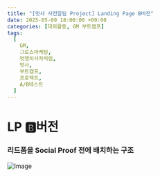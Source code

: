 ```yaml
---
title: "[멋사 사전알림 Project] Landing Page B버전"
date: 2025-05-09 18:00:00 +09:00
categories: [대외활동, GM 부트캠프]
tags:
  [
    GM,
    그로스마케팅,
    멋쟁이사자처럼,
    멋사,
    부트캠프,
    프로젝트,
    A/B테스트
  ]
---
```


# **LP 🅱️버전**

### 리드폼을 Social Proof 전에 배치하는 구조

![Image](https://Zihyeoni.github.io/GM/2차프로젝트/LP/LP_B.png)